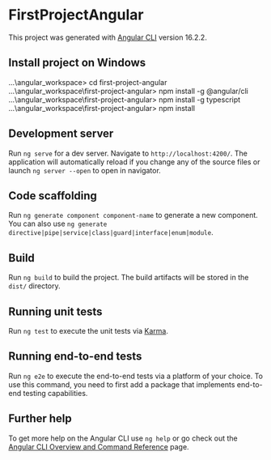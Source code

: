 # FirstProjectAngular

This project was generated with [Angular CLI](https://github.com/angular/angular-cli) version 16.2.2.

## Install project on Windows
...\angular_workspace> cd first-project-angular   
...\angular_workspace\first-project-angular> npm install -g @angular/cli
...\angular_workspace\first-project-angular> npm install -g typescript
...\angular_workspace\first-project-angular> npm install

## Development server

Run `ng serve` for a dev server. Navigate to `http://localhost:4200/`. The application will automatically reload if you change any of the source files
or launch `ng server --open` to open in navigator.

## Code scaffolding

Run `ng generate component component-name` to generate a new component. You can also use `ng generate directive|pipe|service|class|guard|interface|enum|module`.

## Build

Run `ng build` to build the project. The build artifacts will be stored in the `dist/` directory.

## Running unit tests

Run `ng test` to execute the unit tests via [Karma](https://karma-runner.github.io).

## Running end-to-end tests

Run `ng e2e` to execute the end-to-end tests via a platform of your choice. To use this command, you need to first add a package that implements end-to-end testing capabilities.

## Further help

To get more help on the Angular CLI use `ng help` or go check out the [Angular CLI Overview and Command Reference](https://angular.io/cli) page.
